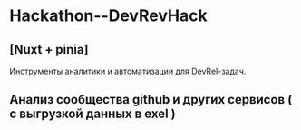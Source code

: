 # Hackathon--DevRevHack

## [Nuxt + pinia]

Инструменты аналитики и автоматизации для DevRel-задач.

## Анализ сообщества github и других сервисов ( с выгрузкой данных в exel )

